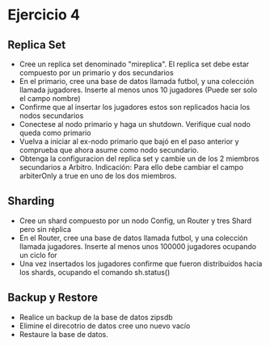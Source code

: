 # Ejercicio 4



## Replica Set
 * Cree un replica set denominado "mireplica". El replica set debe estar compuesto por un primario y dos secundarios
 * En el primario, cree una base de datos llamada futbol, y una colección llamada jugadores. Inserte al menos unos 10 jugadores (Puede ser solo el campo nombre)
 * Confirme que al insertar los jugadores estos son replicados hacia los nodos secundarios
 * Conectese al nodo primario y haga un shutdown. Verifique cual nodo queda como primario
 * Vuelva a iniciar al ex-nodo primario que bajó en el paso anterior y comprueba que ahora asume como nodo secundario.
 * Obtenga la configuracion  del replica set y cambie un de los 2 miembros secundarios a Arbitro. Indicación: Para ello debe cambiar el campo  arbiterOnly a true en uno de los dos miembros.
 
 
## Sharding
 
 * Cree un shard compuesto por un nodo Config, un Router y tres Shard pero sin réplica
 * En el Router, cree una base de datos llamada futbol, y una colección llamada jugadores. Inserte al menos unos 100000 jugadores  ocupando un ciclo for
 * Una vez insertados los jugadores confirme que fueron distribuidos hacia los shards, ocupando el comando sh.status()
 
## Backup y Restore
 
 * Realice un backup  de la base de datos zipsdb
 * Elimine el direcotrio de datos cree uno nuevo vacío
 * Restaure la base de datos.
 
 
 
 
 
